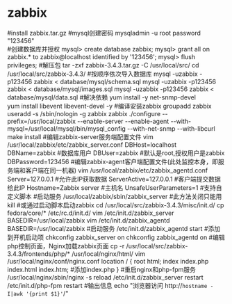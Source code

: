 # zabbix
#install zabbix.tar.gz
#mysql创建密码
mysqladmin -u root password "123456"  
#创建数据库并授权
mysql> create database zabbix;
mysql> grant all on zabbix.* to zabbix@localhost identified by '123456';
mysql> flush privileges;
#解压包
 tar -zxf zabbix-3.4.3.tar.gz -C /usr/local/src/
 cd /usr/local/src/zabbix-3.4.3/
#按顺序依次导入数据库
mysql -uzabbix -p123456 zabbix < database/mysql/schema.sql
mysql -uzabbix -p123456 zabbix < database/mysql/images.sql
mysql -uzabbix -p123456 zabbix < database/mysql/data.sql
#解决依赖
yum install -y net-snmp-devel  
yum install libevent libevent-devel -y
#编译安装zabbix
groupadd zabbix
useradd -s /sbin/nologin -g zabbix zabbix
 ./configure --prefix=/usr/local/zabbix --enable-server --enable-agent --with-mysql=/usr/local/mysql/bin/mysql_config --with-net-snmp --with-libcurl
make install
#编辑zabbix-server服务端配置文件
vim /usr/local/zabbix/etc/zabbix_server.conf
   DBHost=localhost
   DBName=zabbix           #数据库用户
   DBUser=zabbix           #默认是root,授权用户是zabbix
   DBPassword=123456
#编辑zabbix-agent客户端配置文件(此处监控本身，即服务端和客户端在同一机器)
vim /usr/local/zabbix/etc/zabbix_agentd.conf
   Server=127.0.0.1          #允许此IP获取数据
   ServerActive=127.0.0.1    #客户端提交数据给此IP
   Hostname=Zabbix server    #主机名
   UnsafeUserParameters=1    #支持自定义脚本
 #启动服务
 /usr/local/zabbix/sbin/zabbix_server          #此方法关闭只能用kill
 #或通过启动脚本启动zabbix
 cd /usr/local/src/zabbix-3.4.3/misc/init.d/
 cp fedora/core/* /etc/rc.d/init.d/
 vim /etc/init.d/zabbix_server
    BASEDIR=/usr/local/zabbix
 vim /etc/init.d/zabbix_agentd
    BASEDIR=/usr/local/zabbix
 #启动服务
 /etc/init.d/zabbix_agentd start
#添加到开机启动项
chkconfig zabbix_server on
chkconfig zabbix_agentd on
#编辑php控制页面，Nginx加载zabbix页面
cp -r /usr/local/src/zabbix-3.4.3/frontends/php/* /usr/local/nginx/html/
vim /usr/local/nginx/conf/nginx.conf
   location / {
   root html;
   index index.php index.html index.htm;   #添加index.php
   }
#重启nginx和php-fpm服务
/usr/local/nginx/sbin/nginx -s reload
/etc/init.d/zabbix_server restart
/etc/init.d/php-fpm restart
#输出信息
echo "浏览器访问 http://`hostname -I|awk '{print $1}'`/"

